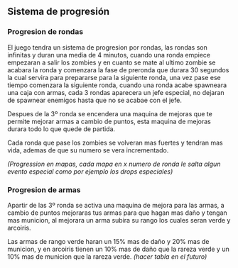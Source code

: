 
## Sistema de progresión

### Progresion de rondas

El juego tendra un sistema de progresion por rondas, las rondas son infinitas y duran una media de 4 minutos, cuando una ronda empiece empezaran a salir los zombies y en cuanto se mate al ultimo zombie se acabara la ronda y comenzara la fase de preronda que durara 30 segundos la cual servira para prepararse para la siguiente ronda, una vez pase ese tiempo comenzara la siguiente ronda, cuando una ronda acabe spawneara una caja con armas, cada 3 rondas aparecera un jefe especial, no dejaran de spawnear enemigos hasta que no se acabae con el jefe.

Despues de la 3º ronda se encendera una maquina de mejoras que te permite mejorar armas a cambio de puntos, esta maquina de mejoras durara todo lo que quede de partida.

Cada ronda que pase los zombies se volveran mas fuertes y tendran mas vida, ademas de que su numero se vera incrementado.

*(Progression en mapas, cada mapa en x numero de ronda le salta algun evento especial como por ejemplo los drops especiales)*

### Progresion de armas

Apartir de las 3º ronda se activa una maquina de mejora para las armas, a cambio de puntos mejoraras tus armas para que hagan mas daño y tengan mas municion, al mejorara un arma subira su rango los cuales seran verde y arcoiris.

Las armas de rango verde haran un 15% mas de daño y 20% mas de municion, y en arcoiris tienen un 10% mas de daño que la rareza verde y un 10% mas de municion que la rareza verde. *(hacer tabla en el futuro)*

